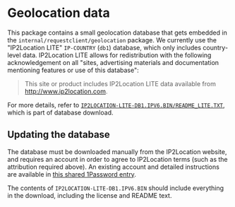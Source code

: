 # Geolocation data

This package contains a small geolocation database that gets embedded in the `internal/requestclient/geolocation` package.
We currently use the "IP2Location LITE" `IP-COUNTRY` (`db1`) database, which only includes country-level data.
IP2Location LITE allows for redistribution with the following acknowledgement on all "sites, advertising materials and documentation mentioning features or use of this database":

> This site or product includes IP2Location LITE data available from http://www.ip2location.com.

For more details, refer to [`IP2LOCATION-LITE-DB1.IPV6.BIN/README_LITE.TXT`](./IP2LOCATION-LITE-DB1.IPV6.BIN/README_LITE.TXT), which is part of database download.

## Updating the database

The database must be downloaded manually from the IP2Location website, and requires an account in order to agree to IP2Location terms (such as the attribution required above).
An existing account and detailed instructions are available in [this shared 1Password entry](https://my.1password.com/vaults/dnrhbauihkhjs5ag6vszsme45a/allitems/fonquuhrzrdr4irultcuj6gqby).

The contents of `IP2LOCATION-LITE-DB1.IPV6.BIN` should include everything in the download, including the license and README text.
